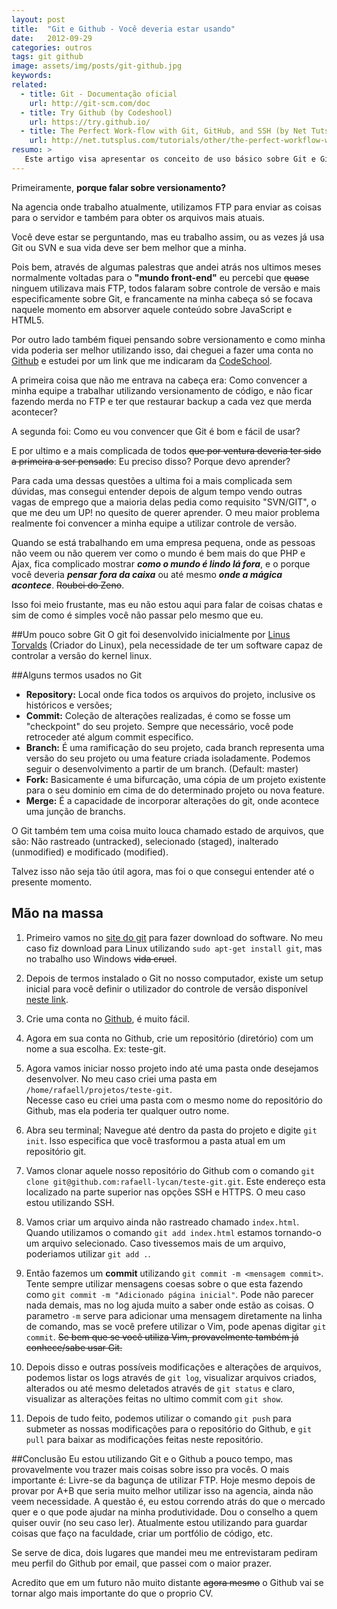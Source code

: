 ```yaml
---
layout: post
title:  "Git e Github - Você deveria estar usando"
date:   2012-09-29
categories: outros
tags: git github
image: assets/img/posts/git-github.jpg
keywords:
related:
  - title: Git - Documentação oficial
    url: http://git-scm.com/doc
  - title: Try Github (by Codeshool)
    url: https://try.github.io/
  - title: The Perfect Work-flow with Git, GitHub, and SSH (by Net Tuts+)
    url: http://net.tutsplus.com/tutorials/other/the-perfect-workflow-with-git-github-and-ssh/
resumo: >
   Este artigo visa apresentar os conceito de uso básico sobre Git e Github para iniciantes.
---
```

Primeiramente, **porque falar sobre versionamento?**

Na agencia onde trabalho atualmente, utilizamos FTP para enviar as coisas para o servidor e também para obter os arquivos mais atuais.

Você deve estar se perguntando, mas eu trabalho assim, ou as vezes já usa Git ou SVN e sua vida deve ser bem melhor que a minha.

Pois bem, através de algumas palestras que andei atrás nos ultimos meses normalmente voltadas para o **"mundo front-end"** eu percebi que <del>quase</del> ninguem utilizava mais FTP, todos falaram sobre controle de versão e mais especificamente sobre Git, e francamente na minha cabeça só se focava naquele momento em absorver aquele conteúdo sobre JavaScript e HTML5.

Por outro lado também fiquei pensando sobre versionamento e como minha vida poderia ser melhor utilizando isso, dai cheguei a fazer uma conta no [Github](https://github.com/rafaell-lycan) e estudei por um link que me indicaram da [CodeSchool](https://try.github.io).

A primeira coisa que não me entrava na cabeça era: Como convencer a minha equipe a trabalhar utilizando versionamento de código, e não ficar fazendo merda no FTP e ter que restaurar backup a cada vez que merda acontecer?

A segunda foi: Como eu vou convencer que Git é bom e fácil de usar?

E por ultimo e a mais complicada de todos <del>que por ventura deveria ter sido a primeira a ser pensado</del>: Eu preciso disso? Porque devo aprender?

Para cada uma dessas questões a ultima foi a mais complicada sem dúvidas, mas consegui entender depois de algum tempo vendo outras vagas de emprego que a maioria delas pedia como requisito "SVN/GIT", o que me deu um UP! no quesito de querer aprender. O meu maior problema realmente foi convencer a minha equipe a utilizar controle de versão.

Quando se está trabalhando em uma empresa pequena, onde as pessoas não veem ou não querem ver como o mundo é bem mais do que PHP e Ajax, fica complicado mostrar ***como o mundo é lindo lá fora***, e o porque você deveria ***pensar fora da caixa*** ou até mesmo ***onde a mágica acontece***. <del>Roubei do Zeno</del>.

Isso foi meio frustante, mas eu não estou aqui para falar de coisas chatas e sim de como é simples você não passar pelo mesmo que eu.

##Um pouco sobre Git
O git foi desenvolvido inicialmente por [Linus Torvalds](http://pt.wikipedia.org/wiki/Linus_Torvalds) (Criador do Linux), pela necessidade de ter um software capaz de controlar a versão do kernel linux.

##Alguns termos usados no Git
- **Repository:** Local onde fica todos os arquivos do projeto, inclusive os históricos e versões;
- **Commit:** Coleção de alterações realizadas, é como se fosse um "checkpoint" do seu projeto. Sempre que necessário, você pode retroceder até algum commit especifico.
- **Branch:** É uma ramificação do seu projeto, cada branch representa uma versão do seu projeto ou uma feature criada isoladamente. Podemos seguir o desenvolvimento a partir de um branch. (Default: master)
- **Fork:** Basicamente é uma bifurcação, uma cópia de um projeto existente para o seu dominio em cima de do determinado projeto ou nova feature.
- **Merge:** É a capacidade de incorporar alterações do git, onde acontece uma junção de branchs.

O Git também tem uma coisa muito louca chamado estado de arquivos, que são: Não rastreado (untracked), selecionado (staged), inalterado (unmodified) e modificado (modified).

Talvez isso não seja tão útil agora, mas foi o que consegui entender até o presente momento.

## Mão na massa
1. Primeiro vamos no [site do git](http://git-scm.com/download) para fazer download do software. No meu caso fiz download para Linux utilizando `sudo apt-get install git`, mas no trabalho uso Windows <del>vida cruel</del>.

2. Depois de termos instalado o Git no nosso computador, existe um setup inicial para você definir o utilizador do controle de versão disponível [neste link](http://help.github.com/win-set-up-git/).

3. Crie uma conta no [Github](http://github.com/), é muito fácil.

4. Agora em sua conta no Github, crie um repositório (diretório) com um nome a sua escolha. Ex: teste-git.

5. Agora vamos iniciar nosso projeto indo até uma pasta onde desejamos desenvolver. No meu caso criei uma pasta em `/home/rafaell/projetos/teste-git`. <br>Necesse caso eu criei uma pasta com o mesmo nome do repositório do Github, mas ela poderia ter qualquer outro nome.

6. Abra seu terminal; Navegue até dentro da pasta do projeto e digite `git init`. Isso especifica que você trasformou a pasta atual em um repositório git.

7. Vamos clonar aquele nosso repositório do Github com o comando `git clone git@github.com:rafaell-lycan/teste-git.git`. Este endereço esta localizado na parte superior nas opções SSH e HTTPS. O meu caso estou utilizando SSH.

8. Vamos criar um arquivo ainda não rastreado chamado `index.html`. Quando utilizamos o comando `git add index.html` estamos tornando-o um arquivo selecionado. Caso tivessemos mais de um arquivo, poderiamos utilizar `git add .`.

9. Então fazemos um **commit** utilizando `git commit -m <mensagem commit>`. Tente sempre utilizar mensagens coesas sobre o que esta fazendo como `git commit -m "Adicionado página inicial"`. Pode não parecer nada demais, mas no log ajuda muito a saber onde estão as coisas. O parametro `-m` serve para adicionar uma mensagem diretamente na linha de comando, mas se você prefere utilizar o Vim, pode apenas digitar `git commit`. <del>Se bem que se você utiliza Vim, provavelmente também já conhece/sabe usar Git.</del>

10. Depois disso e outras possíveis modificações e alterações de arquivos, podemos listar os logs através de `git log`, visualizar arquivos criados, alterados ou até mesmo deletados através de `git status` e claro, visualizar as alterações feitas no ultimo commit com `git show`.

11. Depois de tudo feito, podemos utilizar o comando `git push` para submeter as nossas modificações para o repositório do Github, e `git pull` para baixar as modificações feitas neste repositório.

##Conclusão
Eu estou utilizando Git e o Github a pouco tempo, mas provavelmente vou trazer mais coisas sobre isso pra vocês. O mais importante é: Livre-se da bagunça de utilizar FTP. Hoje mesmo depois de provar por A+B que seria muito melhor utilizar isso na agencia, ainda não veem necessidade. A questão é, eu estou correndo atrás do que o mercado quer e o que pode ajudar na minha produtividade. Dou o conselho a quem quiser ouvir (no seu caso ler). Atualmente estou utilizando para guardar coisas que faço na faculdade, criar um portfólio de código, etc.

Se serve de dica, dois lugares que mandei meu me entrevistaram pediram meu perfil do Github por email, que passei com o maior prazer.

Acredito que em um futuro não muito distante <del>agora mesmo</del> o Github vai se tornar algo mais importante do que o proprio CV.
